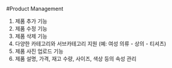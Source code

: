 #Product Management
1. 제품 추가 기능
2. 제품 수정 기능
3. 제품 삭제 기능
4. 다양한 카테고리와 서브카테고리 지원 (예: 여성 의류 - 상의 - 티셔츠)
5. 제품 사진 업로드 기능
6. 제품 설명, 가격, 재고 수량, 사이즈, 색상 등의 속성 관리